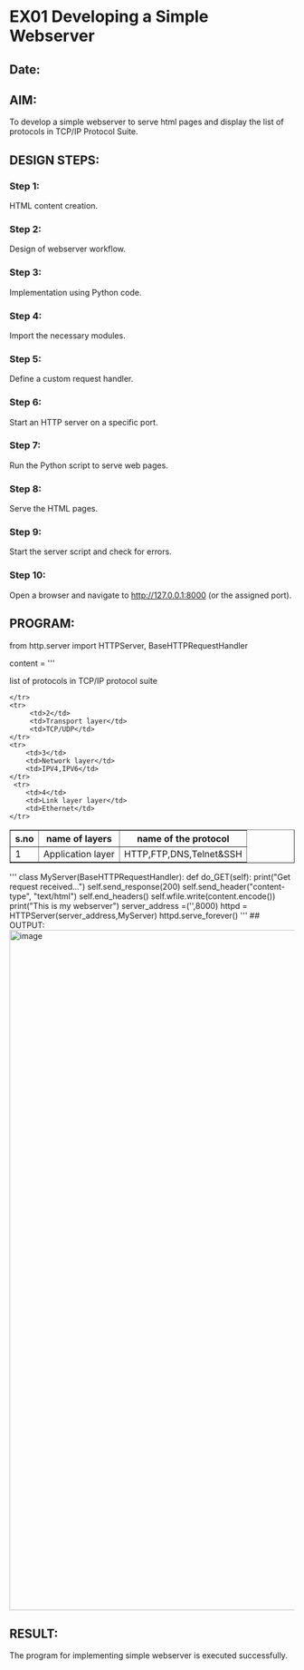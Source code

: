 # EX01 Developing a Simple Webserver
## Date:

## AIM:
To develop a simple webserver to serve html pages and display the list of protocols in TCP/IP Protocol Suite.

## DESIGN STEPS:
### Step 1: 
HTML content creation.

### Step 2:
Design of webserver workflow.

### Step 3:
Implementation using Python code.

### Step 4:
Import the necessary modules.

### Step 5:
Define a custom request handler.

### Step 6:
Start an HTTP server on a specific port.

### Step 7:
Run the Python script to serve web pages.

### Step 8:
Serve the HTML pages.

### Step 9:
Start the server script and check for errors.

### Step 10:
Open a browser and navigate to http://127.0.0.1:8000 (or the assigned port).

## PROGRAM:

       
from http.server import HTTPServer, BaseHTTPRequestHandler

content = '''

<title>HTML Table Example</title>
list of protocols in TCP/IP protocol suite
<table border="1">
    <tr>
        <th>s.no</th>
        <th>name of layers</th>
        <th>name of the protocol</th>
    </tr>
    <tr>
        <td>1</td>
        <td>Application layer</td>
        <td>HTTP,FTP,DNS,Telnet&SSH</td>
    
    </tr>
    <tr>
         <td>2</td>
         <td>Transport layer</td>
         <td>TCP/UDP</td>
    </tr>
    <tr>
        <td>3</td>
        <td>Network layer</td>
        <td>IPV4,IPV6</td>
    </tr>
     <tr>
        <td>4</td>
        <td>Link layer layer</td>
        <td>Ethernet</td>
    </tr>

       
</table>
'''
class MyServer(BaseHTTPRequestHandler): 
    def do_GET(self): 
        print("Get request received...") 
        self.send_response(200) 
        self.send_header("content-type", "text/html")
        self.end_headers() 
        self.wfile.write(content.encode())
        print("This is my webserver") 
        server_address =('',8000)
        httpd = HTTPServer(server_address,MyServer)
        httpd.serve_forever()
        '''
## OUTPUT:
<img width="1920" height="1200" alt="image" src="https://github.com/user-attachments/assets/edcbd05d-0906-47fa-95e7-573be91451c1" />



## RESULT:
The program for implementing simple webserver is executed successfully.
